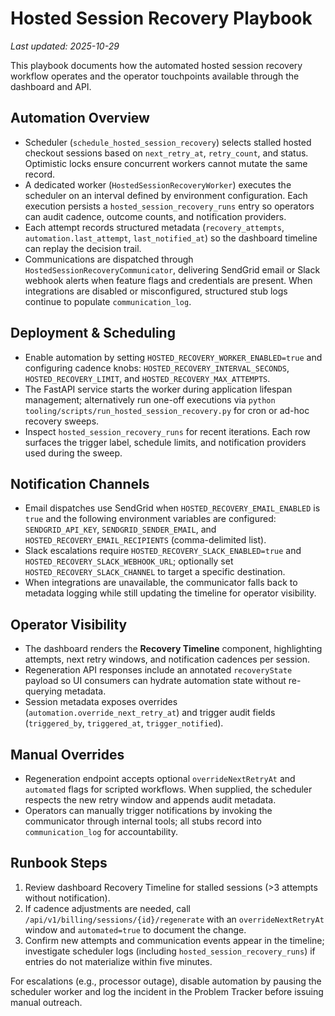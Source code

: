 # Hosted Session Recovery Playbook

_Last updated: 2025-10-29_

This playbook documents how the automated hosted session recovery workflow operates and the
operator touchpoints available through the dashboard and API.

## Automation Overview
- Scheduler (`schedule_hosted_session_recovery`) selects stalled hosted checkout sessions based on
  `next_retry_at`, `retry_count`, and status. Optimistic locks ensure concurrent workers cannot
  mutate the same record.
- A dedicated worker (`HostedSessionRecoveryWorker`) executes the scheduler on an interval defined
  by environment configuration. Each execution persists a `hosted_session_recovery_runs` entry so
  operators can audit cadence, outcome counts, and notification providers.
- Each attempt records structured metadata (`recovery_attempts`, `automation.last_attempt`,
  `last_notified_at`) so the dashboard timeline can replay the decision trail.
- Communications are dispatched through `HostedSessionRecoveryCommunicator`, delivering SendGrid
  email or Slack webhook alerts when feature flags and credentials are present. When integrations
  are disabled or misconfigured, structured stub logs continue to populate `communication_log`.

## Deployment & Scheduling
- Enable automation by setting `HOSTED_RECOVERY_WORKER_ENABLED=true` and configuring cadence knobs:
  `HOSTED_RECOVERY_INTERVAL_SECONDS`, `HOSTED_RECOVERY_LIMIT`, and
  `HOSTED_RECOVERY_MAX_ATTEMPTS`.
- The FastAPI service starts the worker during application lifespan management; alternatively run
  one-off executions via `python tooling/scripts/run_hosted_session_recovery.py` for cron or ad-hoc
  recovery sweeps.
- Inspect `hosted_session_recovery_runs` for recent iterations. Each row surfaces the trigger label,
  schedule limits, and notification providers used during the sweep.

## Notification Channels
- Email dispatches use SendGrid when `HOSTED_RECOVERY_EMAIL_ENABLED` is `true` and the following
  environment variables are configured: `SENDGRID_API_KEY`, `SENDGRID_SENDER_EMAIL`, and
  `HOSTED_RECOVERY_EMAIL_RECIPIENTS` (comma-delimited list).
- Slack escalations require `HOSTED_RECOVERY_SLACK_ENABLED=true` and
  `HOSTED_RECOVERY_SLACK_WEBHOOK_URL`; optionally set `HOSTED_RECOVERY_SLACK_CHANNEL` to target a
  specific destination.
- When integrations are unavailable, the communicator falls back to metadata logging while still
  updating the timeline for operator visibility.

## Operator Visibility
- The dashboard renders the **Recovery Timeline** component, highlighting attempts, next retry
  windows, and notification cadences per session.
- Regeneration API responses include an annotated `recoveryState` payload so UI consumers can
  hydrate automation state without re-querying metadata.
- Session metadata exposes overrides (`automation.override_next_retry_at`) and trigger audit fields
  (`triggered_by`, `triggered_at`, `trigger_notified`).

## Manual Overrides
- Regeneration endpoint accepts optional `overrideNextRetryAt` and `automated` flags for scripted
  workflows. When supplied, the scheduler respects the new retry window and appends audit metadata.
- Operators can manually trigger notifications by invoking the communicator through internal tools;
  all stubs record into `communication_log` for accountability.

## Runbook Steps
1. Review dashboard Recovery Timeline for stalled sessions (>3 attempts without notification).
2. If cadence adjustments are needed, call `/api/v1/billing/sessions/{id}/regenerate` with an
   `overrideNextRetryAt` window and `automated=true` to document the change.
3. Confirm new attempts and communication events appear in the timeline; investigate scheduler logs
   (including `hosted_session_recovery_runs`) if entries do not materialize within five minutes.

For escalations (e.g., processor outage), disable automation by pausing the scheduler worker and
log the incident in the Problem Tracker before issuing manual outreach.
